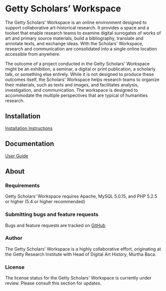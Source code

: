 # Getty Scholars’ Workspace

The Getty Scholars' Workspace is an online environment designed to support collaborative art-historical research. It provides a space and a toolset that enable research teams to examine digital surrogates of works of art and primary source materials, build a bibliography, translate and annotate texts, and exchange ideas. With the Scholars' Workspace, research and communication are consolidated into a single online location accessible from anywhere. 

The outcome of a project conducted in the Getty Scholars' Workspace might be an exhibition, a seminar, a digital or print publication, a scholarly talk, or something else entirely. While it is not designed to produce these outcomes itself, the Scholars' Workspace helps research teams to organize their materials, such as texts and images, and facilitates analysis, investigation, and communication. The workspace is designed to accommodate the multiple perspectives that are typical of humanities research.

## Installation

[Installation Instructions](http://www.getty.edu/research/scholars/digital_art_history/getty_scholars_workspace/index.html)

## Documentation

[User Guide](http://www.getty.edu/research/scholars/digital_art_history/getty_scholars_workspace/index.html)

## About

### Requirements

Getty Scholars’ Workspace requires Apache, MySQL 5.0.15, and PHP 5.2.5 or higher (5.4 or higher recommended)

### Submitting bugs and feature requests

Bugs and feature requests are tracked on [GitHub](https://github.com/GettyScholarsWorkspace/GettyScholarsWorkspace/issues)

### Author

The Getty Scholars’ Workspace is a highly collaborative effort, originating at the Getty Research Institute with Head of Digital Art History, Murtha Baca. 

### License

The license status for the Getty Scholars' Workspace is currently under review. Please consult this section for updates.
